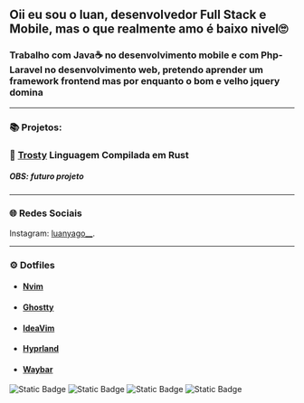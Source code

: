 ## Oii eu sou o luan, desenvolvedor Full Stack e Mobile, mas o que realmente amo é baixo nivel🙄
### Trabalho com Java☕ no desenvolvimento mobile e com Php-Laravel no desenvolvimento web, pretendo aprender um framework frontend mas por enquanto o bom e velho jquery domina 
---
### 📚 Projetos:

### 🔗 [Trosty](https://github.com/LuanYago/Trosty) Linguagem Compilada em Rust 
##### OBS: futuro projeto

---
### 🌐 Redes Sociais

Instagram: [luanyago__](https://www.instagram.com/luanyago__/).

---
### ⚙️ Dotfiles
- #### [Nvim](https://github.com/LuanYago/nvim)
- #### [Ghostty](https://github.com/LuanYago/ghostty)
- #### [IdeaVim](https://github.com/LuanYago/ideavimrc)
- #### [Hyprland](https://github.com/LuanYago/hypr)
- #### [Waybar](https://github.com/LuanYago/waybar)



![Static Badge](https://img.shields.io/badge/JS-%23F7DF1E?style=for-the-badge&logo=javascript&labelColor=black)
![Static Badge](https://img.shields.io/badge/PHP-%23777BB4?style=for-the-badge&logo=php&labelColor=black)
![Static Badge](https://img.shields.io/badge/Rust-%23000000?style=for-the-badge&logo=rust)
![Static Badge](https://img.shields.io/badge/Java-%23F96702?style=for-the-badge&logo=mocha&labelColor=black)
